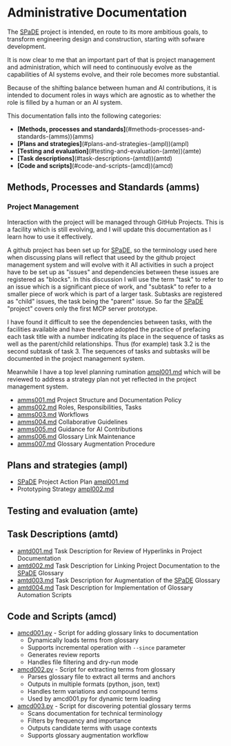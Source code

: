# Administrative Documentation

The [SPaDE](../tlad001.md#spade) project is intended, en route to its more ambitious goals, to transform engineering design and construction, starting with sofware development.

It is now clear to me that an important part of that is project management and administration, which will need to continuously evolve as the capabilities of AI systems evolve, and their role becomes more substantial.

Because of the shifting balance between human and AI contributions, it is intended to document roles in ways which are agnostic as to whether the role is filled by a human or an AI system.

This documentation falls into the following categories:

- **[Methods, processes and standards]**(#methods-processes-and-standards-(amms))(amms)
- **[Plans and strategies]**(#plans-and-strategies-(ampl))(ampl)
- **[Testing and evaluation]**(#testing-and-evaluation-(amte))(amte)
- **[Task descriptions]**(#task-descriptions-(amtd))(amtd)
- **[Code and scripts]**(#code-and-scripts-(amcd))(amcd)

## Methods, Processes and Standards (amms)

### Project Management

Interaction with the project will be managed through GitHub Projects.
This is a facility which is still evolving, and I will update this documentation as I learn how to use it effectively.

A github project has been set up for [SPaDE](../tlad001.md#spade), so the terminology used here when discussing plans will reflect that useed by the github project management system and will evolve with it
All activities in such a project have to be set up as "issues" and dependencies between these issues are registered as "blocks".
In this discussion I will use the term "task" to refer to an issue which is a significant piece of work, and "subtask" to refer to a smaller piece of work which is part of a larger task.
Subtasks are registered as "child" issues, the task being the "parent" issue.
So far the [SPaDE](../tlad001.md#spade) "project" covers only the first MCP server prototype.

I have found it difficult to see the dependencies between tasks, with the facilities available and have therefore adopted the practice of prefacing each task title with a number indicating its place in the sequence of tasks as well as the parent/child relationships.
Thus (for example) task 3.2 is the second subtask of task 3.
The sequences of tasks and subtasks will be documented in the project management system.

Meanwhile I have a top level planning rumination [ampl001.md](ampl001.md) which will be reviewed to address a strategy plan not yet reflected in the project management system.

- [amms001.md](amms001.md) Project Structure and Documentation Policy
- [amms002.md](amms002.md) Roles, Responsibilities, Tasks
- [amms003.md](amms003.md) Workflows
- [amms004.md](amms004.md) Collaborative Guidelines
- [amms005.md](amms005.md) Guidance for AI Contributions
- [amms006.md](amms006.md) Glossary Link Maintenance
- [amms007.md](amms007.md) Glossary Augmentation Procedure

## Plans and strategies (ampl)

- [SPaDE](../tlad001.md#spade) Project Action Plan [ampl001.md](ampl001.md)
- Prototyping Strategy [ampl002.md](ampl002.md)

## Testing and evaluation (amte)

## Task Descriptions (amtd)

- [amtd001.md](amtd001.md) Task Description for Review of Hyperlinks in Project Documentation
- [amtd002.md](amtd002.md) Task Description for Linking Project Documentation to the [SPaDE](../tlad001.md#spade) Glossary
- [amtd003.md](amtd003.md) Task Description for Augmentation of the [SPaDE](../tlad001.md#spade) Glossary
- [amtd004.md](amtd004.md) Task Description for Implementation of Glossary Automation Scripts

## Code and Scripts (amcd)

- [amcd001.py](amcd001.py) - Script for adding glossary links to documentation
  - Dynamically loads terms from glossary
  - Supports incremental operation with `--since` parameter
  - Generates review reports
  - Handles file filtering and dry-run mode
- [amcd002.py](amcd002.py) - Script for extracting terms from glossary
  - Parses glossary file to extract all terms and anchors
  - Outputs in multiple formats (python, json, text)
  - Handles term variations and compound terms
  - Used by amcd001.py for dynamic term loading
- [amcd003.py](amcd003.py) - Script for discovering potential glossary terms
  - Scans documentation for technical terminology
  - Filters by frequency and importance
  - Outputs candidate terms with usage contexts
  - Supports glossary augmentation workflow
